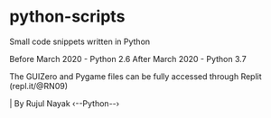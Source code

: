 # python-scripts
Small code snippets written in Python

Before March 2020 - Python 2.6
After March 2020 - Python 3.7

The GUIZero and Pygame files can be fully accessed through Replit (repl.it/@RN09)

| By Rujul Nayak
‹--Python--›
